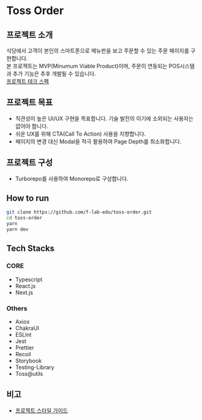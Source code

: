 # Toss Order

## 프로젝트 소개

식당에서 고객이 본인의 스마트폰으로 메뉴판을 보고 주문할 수 있는 주문 페이지를 구현합니다.  
본 프로젝트는 MVP(Minumum Viable Product)이며, 주문이 연동되는 POS시스템과 추가 기능은 추후 개발될 수 있습니다.  
[프로젝트 테크 스펙](https://docs.google.com/document/d/17j5eM6neuemTif_bNb0imiR7hz_JaoG51M0V-i4v-qg/edit?usp=sharing)

## 프로젝트 목표

- 직관성이 높은 UI/UX 구현을 목표합니다. 기술 발전의 이기에 소외되는 사용자는 없어야 합니다.
- 쉬운 UX를 위해 CTA(Call To Action) 사용을 지향합니다.
- 페이지의 변경 대신 Modal을 적극 활용하여 Page Depth를 최소화합니다.

## 프로젝트 구성

- Turborepo를 사용하여 Monorepo로 구성합니다.

## How to run

```bash
git clone https://github.com/f-lab-edu/toss-order.git
cd toss-order
yarn
yarn dev
```

## Tech Stacks

### CORE

- Typescript
- React.js
- Next.js

### Others

- Axios
- ChakraUI
- ESLint
- Jest
- Prettier
- Recoil
- Storybook
- Testing-Library
- Toss@utils

## 비고

- [프로젝트 스타일 가이드](https://github.com/f-lab-edu/toss-order/wiki/Style-Guide)
